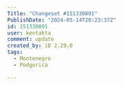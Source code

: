 ```yaml
---
Title: "Changeset #151330891"
PublishDate: "2024-05-14T20:23:37Z"
id: 151330891
user: kentakta
comment: update
created_by: iD 2.29.0
tags:
  - Montenegro
  - Podgorica

---
```

